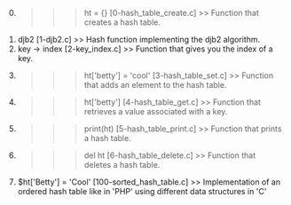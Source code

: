 0. >>> ht = {} [0-hash_table_create.c] >> Function that creates a hash table.
1. djb2 [1-djb2.c] >> Hash function implementing the djb2 algorithm.
2. key -> index [2-key_index.c] >> Function that gives you the index of a key.
3. >>> ht['betty'] = 'cool' [3-hash_table_set.c] >> Function that adds an element to the hash table.
4. >>> ht['betty'] [4-hash_table_get.c] >> Function that retrieves a value associated with a key.
5. >>> print(ht) [5-hash_table_print.c] >> Function that prints a hash table.
6. >>> del ht [6-hash_table_delete.c] >> Function that deletes a hash table.
7. $ht['Betty'] = 'Cool' [100-sorted_hash_table.c] >> Implementation of an ordered hash table like in 'PHP' using different data structures in 'C'
